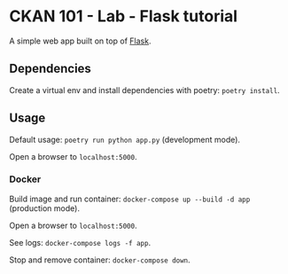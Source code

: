 # CKAN 101 - Lab - Flask tutorial

A simple web app built on top of [Flask](https://flask.palletsprojects.com/en/2.2.x/).

## Dependencies

Create a virtual env and install dependencies with poetry: `poetry install`.

## Usage

Default usage: `poetry run python app.py` (development mode).

Open a browser to `localhost:5000`.

### Docker

Build image and run container: `docker-compose up --build -d app` (production mode).

Open a browser to `localhost:5000`.

See logs: `docker-compose logs -f app`.

Stop and remove container: `docker-compose down`.
